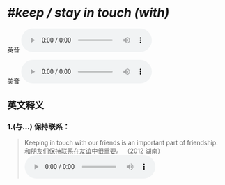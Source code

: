 # ***\#keep / stay in touch (with)*** 
英音
<audio src="./media/keep in touch with1_AAC.aac" controls="controls"></audio>

美音
<audio src="./media/keep in touch with2_AAC.aac" controls="controls"></audio>



  

英文释义
---
### 1.**(与…) 保持联系：**  

 > Keeping in touch with our friends is an important part of friendship.   
 > 和朋友们保持联系在友谊中很重要。  （2012 湖南）  
<audio src="./media/touch-15.aac" controls="controls"></audio>


